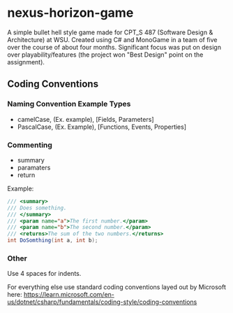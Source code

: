 # nexus-horizon-game
A simple bullet hell style game made for CPT_S 487 (Software Design & Architecture) at WSU. Created using C# and MonoGame in a team of five over the course of about four months. Significant focus was put on design over playability/features (the project won "Best Design" point on the assignment).

## Coding Conventions

### Naming Convention Example Types
- camelCase, (Ex. example), [Fields, Parameters]
- PascalCase, (Ex. Example), [Functions, Events, Properties]

### Commenting
- summary
- paramaters
- return

Example:

```cs
/// <summary>
/// Does something.
/// </summary>
/// <param name="a">The first number.</param>
/// <param name="b">The second number.</param>
/// <returns>The sum of the two numbers.</returns>
int DoSomthing(int a, int b);
```

### Other

Use 4 spaces for indents.

For everything else use standard coding conventions layed out by Microsoft here: https://learn.microsoft.com/en-us/dotnet/csharp/fundamentals/coding-style/coding-conventions
